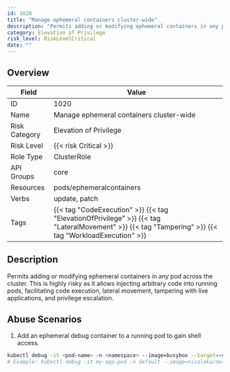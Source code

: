 ```yaml
---
id: 1020
title: "Manage ephemeral containers cluster-wide"
description: "Permits adding or modifying ephemeral containers in any pod across the cluster. This is highly risky as it allows injecting arbitrary code into running pods, facilitating code execution, lateral movement, tampering with live applications, and privilege escalation."
category: Elevation of Privilege
risk_level: RiskLevelCritical
date: ""
---
```


## Overview

| Field         | Value                                                                                                                                                |
| ------------- | ---------------------------------------------------------------------------------------------------------------------------------------------------- |
| ID            | 1020                                                                                                                                                 |
| Name          | Manage ephemeral containers cluster-wide                                                                                                             |
| Risk Category | Elevation of Privilege                                                                                                                               |
| Risk Level    | {{< risk Critical >}}                                                                                                                                |
| Role Type     | ClusterRole                                                                                                                                          |
| API Groups    | core                                                                                                                                                 |
| Resources     | pods/ephemeralcontainers                                                                                                                             |
| Verbs         | update, patch                                                                                                                                        |
| Tags          | {{< tag "CodeExecution" >}} {{< tag "ElevationOfPrivilege" >}} {{< tag "LateralMovement" >}} {{< tag "Tampering" >}} {{< tag "WorkloadExecution" >}} |

## Description

Permits adding or modifying ephemeral containers in any pod across the cluster. This is highly risky as it allows injecting arbitrary code into running pods, facilitating code execution, lateral movement, tampering with live applications, and privilege escalation.

## Abuse Scenarios

1. Add an ephemeral debug container to a running pod to gain shell access.

```bash {copy=true}
kubectl debug -it <pod-name> -n <namespace> --image=busybox --target=<container-name> -- sh
# Example: kubectl debug -it my-app-pod -n default --image=nicolaka/netshoot --target=my-app-container -- sh

```
